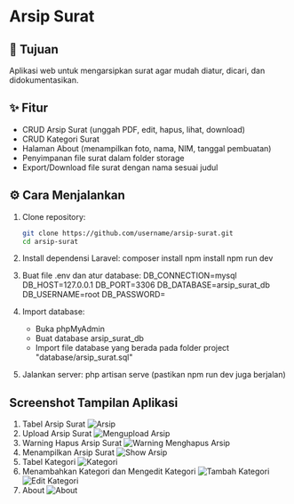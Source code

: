 # Arsip Surat

## 🎯 Tujuan
Aplikasi web untuk mengarsipkan surat agar mudah diatur, dicari, dan didokumentasikan.

## ✨ Fitur
- CRUD Arsip Surat (unggah PDF, edit, hapus, lihat, download)
- CRUD Kategori Surat
- Halaman About (menampilkan foto, nama, NIM, tanggal pembuatan)
- Penyimpanan file surat dalam folder storage
- Export/Download file surat dengan nama sesuai judul

## ⚙️ Cara Menjalankan
1. Clone repository:
   ```bash
   git clone https://github.com/username/arsip-surat.git
   cd arsip-surat

2. Install dependensi Laravel:
   composer install
   npm install 
   npm run dev

3. Buat file .env dan atur database:
   DB_CONNECTION=mysql
   DB_HOST=127.0.0.1
   DB_PORT=3306
   DB_DATABASE=arsip_surat_db
   DB_USERNAME=root
   DB_PASSWORD=

4. Import database:
   - Buka phpMyAdmin
   - Buat database arsip_surat_db
   - Import file database yang berada pada folder project "database/arsip_surat.sql"

5. Jalankan server:
   php artisan serve (pastikan npm run dev juga berjalan)

## Screenshot Tampilan Aplikasi
1. Tabel Arsip Surat
![Arsip](images\foto_Arsip.png)
2. Upload Arsip Surat
![Mengupload Arsip](images\foto_Upload_Arsip.png)
3. Warning Hapus Arsip Surat
![Warning Menghapus Arsip](images\foto_Warning_Hapus.png)
4. Menampilkan Arsip Surat
![Show Arsip](images\foto_Show_Arsip.png)
5. Tabel Kategori
![Kategori](images\foto_Kategori.png)
6. Menambahkan Kategori dan Mengedit Kategori
![Tambah Kategori](images\foto_Tambah_Kategori.png)
![Edit Kategori](images\foto_Edit_Kategori.png)
7. About
![About](images\foto_About.png)